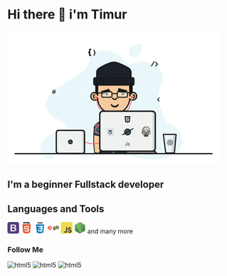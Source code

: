 # Hi there 👋 i'm Timur
![Header](https://github.com/Abdyrahmanovt/Abdyrahmanovt/blob/main/assets/developer.gif)

## I'm a beginner Fullstack developer 


## Languages and Tools

<img aling="left" alt="html5" width="26px" src="https://raw.githubusercontent.com/github/explore/80688e429a7d4ef2fca1e82350fe8e3517d3494d/topics/bootstrap/bootstrap.png" >
<img aling="left" alt="html5" width="26px" src="https://raw.githubusercontent.com/github/explore/80688e429a7d4ef2fca1e82350fe8e3517d3494d/topics/html/html.png" >
<img aling="left" alt="html5" width="26px" src="https://raw.githubusercontent.com/github/explore/80688e429a7d4ef2fca1e82350fe8e3517d3494d/topics/css/css.png" >
<img aling="left" alt="html5" width="26px" src="https://raw.githubusercontent.com/github/explore/80688e429a7d4ef2fca1e82350fe8e3517d3494d/topics/git/git.png" >
<img aling="left" alt="html5" width="26px" src="https://raw.githubusercontent.com/github/explore/80688e429a7d4ef2fca1e82350fe8e3517d3494d/topics/javascript/javascript.png" >
<img aling="left" alt="html5" width="26px" src="https://raw.githubusercontent.com/github/explore/80688e429a7d4ef2fca1e82350fe8e3517d3494d/topics/nodejs/nodejs.png" > and many more


### Follow Me

<img img aling="left" alt="html5" width="26px" src="https://freepikpsd.com/media/2019/10/%D0%BB%D0%BE%D0%B3%D0%BE-vk-png-2-Transparent-Images.png">
<img img aling="left" alt="html5" width="26px" src="https://lh5.googleusercontent.com/proxy/ejx0eyq08DT_5emouG2zB8yA6tomJlJlBh187wFOIkpGbtZrwOGkuvotUtfHEK0KeFmqAnCFPbPdtg48pm6raJBxGI7NSmp8WryV-8I-D8IqC_KpXJrNZRclvg=w1200-h630-p-k-no-nu">
<img img aling="left" alt="html5" width="26px" src="https://upload.wikimedia.org/wikipedia/commons/thumb/8/82/Telegram_logo.svg/2048px-Telegram_logo.svg.png">




